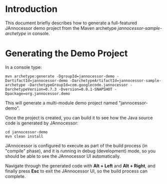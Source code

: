 # Introduction #

This document briefly describes how to generate a full-featured JAnnocessor demo project from the Maven archetype _jannocessor-sample-archetype_ in console.


# Generating the Demo Project #

In a console type:

```
mvn archetype:generate -DgroupId=jannocessor-demo -DartifactId=jannocessor-demo -DarchetypeArtifactId=jannocessor-sample-archetype -DarchetypeGroupId=com.googlecode.jannocessor -DarchetypeVersion=0.7.3 -Dversion=0.0.1-SNAPSHOT -Dpackage=org.jannocessor.demo
```

This will generate a multi-module demo project named "jannocessor-demo".

Once the project is created, you can build it to see how the Java source code is generated by JAnnocessor:

```
cd jannocessor-demo
mvn clean install
```

JAnnocessor is configured to execute as part of the build process (in "compile" phase), and it is running in debug (development) mode, so you should be able to see the JAnnocessor UI automatically.

Navigate through the generated code with **Alt + Left** and **Alt + Right**, and finally press **Esc** to exit the JAnnocessor UI, so the build process can complete.